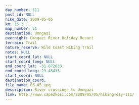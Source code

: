 ```yaml
---
day_number: 111
post_id: NULL
hike_date: 2009-05-05
km: 15.3
map_number: 51
destination: Umngazi
overnight: Umngazi River Holiday Resort
terrain: Trail
nature_reserve: Wild Coast Hiking Trail
notes: NULL
start_coord_lat: NULL
start_coord_long: NULL
end_coord_lat: -31.672833
end_coord_long: 29.45435
start_coord: NULL
destination_coord: 
file_name: 05-05.jpg
description: River crossings to Umngazi
link: http://www.cape2kosi.com/2009/05/05/hiking-day-111/
---
```

